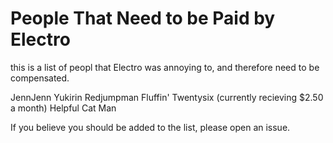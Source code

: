 # People That Need to be Paid by Electro
this is a list of peopl that Electro was annoying to, and therefore need to be compensated.

JennJenn
Yukirin
Redjumpman
Fluffin'
Twentysix (currently recieving $2.50 a month)
Helpful Cat Man

If you believe you should be added to the list, please open an issue.
